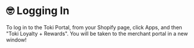 # 🤓 Logging In

To log in to the Toki Portal, from your Shopify page, click Apps, and then "Toki Loyalty + Rewards". You will be taken to the merchant portal in a new window!
